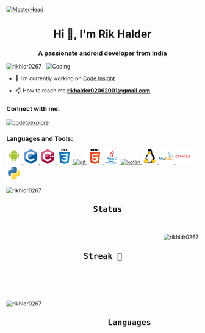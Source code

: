 [![MasterHead](https://previews.123rf.com/images/karpenkoilia/karpenkoilia1806/karpenkoilia180600011/102988806-vector-line-web-concept-for-programming-linear-web-banner-for-coding-.jpg)]()
<h1 align="center">Hi 👋, I'm Rik Halder</h1>
<h3 align="center">A passionate android developer from India</h3>
<img align="right" alt="Coding" width="400" src="https://csspoint101.com/wp-content/uploads/2020/10/Developer-on-laptop.gif">

<p align="left"> <img src="https://komarev.com/ghpvc/?username=rikhldr0267&label=Profile%20views&color=0e75b6&style=flat" alt="rikhldr0267" /> </p>



- 🔭 I’m currently working on [Code Insight](https://github.com/C-a-thing/Code-Insight)

- 📫 How to reach me **rikhalder02062001@gmail.com**

<h3 align="left">Connect with me:</h3>
<p align="left">
<a href="https://www.codechef.com/users/codetoexplore" target="blank"><img align="center" src="https://cdn.jsdelivr.net/npm/simple-icons@3.1.0/icons/codechef.svg" alt="codetoexplore" height="30" width="40" /></a>
</p>

<h3 align="left">Languages and Tools:</h3>
<p align="left"> <a href="https://developer.android.com" target="_blank" rel="noreferrer"> <img src="https://raw.githubusercontent.com/devicons/devicon/master/icons/android/android-original-wordmark.svg" alt="android" width="40" height="40"/> </a> <a href="https://www.cprogramming.com/" target="_blank" rel="noreferrer"> <img src="https://raw.githubusercontent.com/devicons/devicon/master/icons/c/c-original.svg" alt="c" width="40" height="40"/> </a> <a href="https://www.w3schools.com/cpp/" target="_blank" rel="noreferrer"> <img src="https://raw.githubusercontent.com/devicons/devicon/master/icons/cplusplus/cplusplus-original.svg" alt="cplusplus" width="40" height="40"/> </a> <a href="https://www.w3schools.com/css/" target="_blank" rel="noreferrer"> <img src="https://raw.githubusercontent.com/devicons/devicon/master/icons/css3/css3-original-wordmark.svg" alt="css3" width="40" height="40"/> </a> <a href="https://git-scm.com/" target="_blank" rel="noreferrer"> <img src="https://www.vectorlogo.zone/logos/git-scm/git-scm-icon.svg" alt="git" width="40" height="40"/> </a> <a href="https://www.w3.org/html/" target="_blank" rel="noreferrer"> <img src="https://raw.githubusercontent.com/devicons/devicon/master/icons/html5/html5-original-wordmark.svg" alt="html5" width="40" height="40"/> </a> <a href="https://www.java.com" target="_blank" rel="noreferrer"> <img src="https://raw.githubusercontent.com/devicons/devicon/master/icons/java/java-original.svg" alt="java" width="40" height="40"/> </a> <a href="https://kotlinlang.org" target="_blank" rel="noreferrer"> <img src="https://www.vectorlogo.zone/logos/kotlinlang/kotlinlang-icon.svg" alt="kotlin" width="40" height="40"/> </a> <a href="https://www.linux.org/" target="_blank" rel="noreferrer"> <img src="https://raw.githubusercontent.com/devicons/devicon/master/icons/linux/linux-original.svg" alt="linux" width="40" height="40"/> </a> <a href="https://www.mysql.com/" target="_blank" rel="noreferrer"> <img src="https://raw.githubusercontent.com/devicons/devicon/master/icons/mysql/mysql-original-wordmark.svg" alt="mysql" width="40" height="40"/> </a> <a href="https://www.oracle.com/" target="_blank" rel="noreferrer"> <img src="https://raw.githubusercontent.com/devicons/devicon/master/icons/oracle/oracle-original.svg" alt="oracle" width="40" height="40"/> </a> <a href="https://www.python.org" target="_blank" rel="noreferrer"> <img src="https://raw.githubusercontent.com/devicons/devicon/master/icons/python/python-original.svg" alt="python" width="40" height="40"/> </a> </p>




<p>&nbsp;<img align="left" src="https://github-readme-stats.vercel.app/api?username=rikhldr0267&show_icons=true&locale=en" alt="rikhldr0267" /></p>                               <h2><pre>                  <b>Status</b></pre></h2>   
<br>
<p>&nbsp;<img align="right" src="https://github-readme-streak-stats.herokuapp.com/?user=rikhldr0267&" alt="rikhldr0267" /></p>
 <h2><pre>                <b>Streak 🔄</b></pre></h2> 

<br>
<br>
<br>
<br>
<p>&nbsp;<img align="left" src="https://github-readme-stats.vercel.app/api/top-langs?username=rikhldr0267&show_icons=true&locale=en&layout=compact" alt="rikhldr0267" /></p>

<h2><pre>                     <b>Languages</b></pre></h2> 
